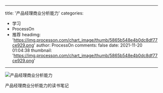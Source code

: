 
---
title: '产品经理商业分析能力'
categories: 
 - 学习
 - ProcessOn
 - 推荐
headimg: 'https://img.processon.com/chart_image/thumb/5865b548e4b0dc8df77ce929.png'
author: ProcessOn
comments: false
date: 2021-11-20 01:04:38
thumbnail: 'https://img.processon.com/chart_image/thumb/5865b548e4b0dc8df77ce929.png'
---

<div>   
<img class="thumb" alt="产品经理商业分析能力" src="https://img.processon.com/chart_image/thumb/5865b548e4b0dc8df77ce929.png" referrerpolicy="no-referrer">
<p>产品经理商业分析能力的读书笔记</p>  
</div>
            